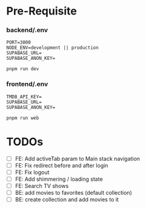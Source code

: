 # Pre-Requisite
### backend/.env
```
PORT=3000
NODE_ENV=development || production
SUPABASE_URL=
SUPABASE_ANON_KEY=
```
```
pnpm run dev
```

### frontend/.env
```
TMDB_API_KEY=
SUPABASE_URL=
SUPABASE_ANON_KEY=
```
```
pnpm run web
```

# TODOs
- [ ] FE: Add activeTab param to Main stack navigation
- [ ] FE: Fix redirect before and after login
- [ ] FE: Fix logout
- [ ] FE: Add shimmering / loading state
- [ ] FE: Search TV shows
- [ ] BE: add movies to favorites (default collection)
- [ ] BE: create collection and add movies to it